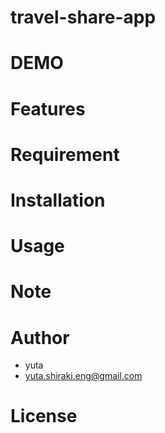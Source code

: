 # travel-share-app

# DEMO

# Features

# Requirement

# Installation

# Usage

# Note

# Author

- yuta
- yuta.shiraki.eng@gmail.com

# License
